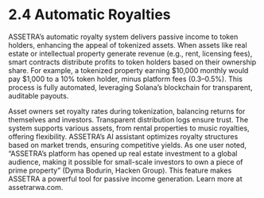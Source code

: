 # 2.4 Automatic Royalties

ASSETRA’s automatic royalty system delivers passive income to token holders, enhancing the appeal of tokenized assets. When assets like real estate or intellectual property generate revenue (e.g., rent, licensing fees), smart contracts distribute profits to token holders based on their ownership share. For example, a tokenized property earning $10,000 monthly would pay $1,000 to a 10% token holder, minus platform fees (0.3–0.5%). This process is fully automated, leveraging Solana’s blockchain for transparent, auditable payouts.

Asset owners set royalty rates during tokenization, balancing returns for themselves and investors. Transparent distribution logs ensure trust. The system supports various assets, from rental properties to music royalties, offering flexibility. ASSETRA’s AI assistant optimizes royalty structures based on market trends, ensuring competitive yields. As one user noted, “ASSETRA’s platform has opened up real estate investment to a global audience, making it possible for small-scale investors to own a piece of prime property” (Dyma Bodurin, Hacken Group). This feature makes ASSETRA a powerful tool for passive income generation. Learn more at assetrarwa.com.
